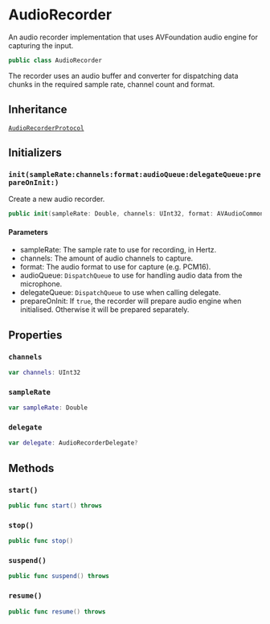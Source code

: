 # AudioRecorder

An audio recorder implementation that uses AVFoundation audio engine for capturing the input.

``` swift
public class AudioRecorder
```

The recorder uses an audio buffer and converter for dispatching data chunks
in the required sample rate, channel count and format.

## Inheritance

[`AudioRecorderProtocol`](AudioRecorderProtocol)

## Initializers

### `init(sampleRate:channels:format:audioQueue:delegateQueue:prepareOnInit:)`

Create a new audio recorder.

``` swift
public init(sampleRate: Double, channels: UInt32, format: AVAudioCommonFormat = .pcmFormatInt16, audioQueue: DispatchQueue = DispatchQueue(label: "com.speechly.iosclient.AudioRecorder.audioQueue"), delegateQueue: DispatchQueue = DispatchQueue(label: "com.speechly.iosclient.AudioRecorder.delegateQueue"), prepareOnInit: Bool = true) throws
```

> 

#### Parameters

  - sampleRate: The sample rate to use for recording, in Hertz.
  - channels: The amount of audio channels to capture.
  - format: The audio format to use for capture (e.g. PCM16).
  - audioQueue: `DispatchQueue` to use for handling audio data from the microphone.
  - delegateQueue: `DispatchQueue` to use when calling delegate.
  - prepareOnInit: If `true`, the recorder will prepare audio engine when initialised. Otherwise it will be prepared separately.

## Properties

### `channels`

``` swift
var channels: UInt32
```

### `sampleRate`

``` swift
var sampleRate: Double
```

### `delegate`

``` swift
var delegate: AudioRecorderDelegate?
```

## Methods

### `start()`

``` swift
public func start() throws
```

### `stop()`

``` swift
public func stop()
```

### `suspend()`

``` swift
public func suspend() throws
```

### `resume()`

``` swift
public func resume() throws
```
